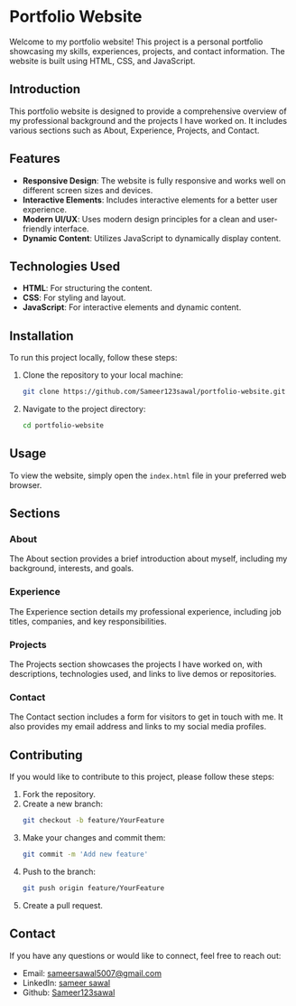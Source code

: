

# Portfolio Website

Welcome to my portfolio website! This project is a personal portfolio showcasing my skills, experiences, projects, and contact information. The website is built using HTML, CSS, and JavaScript.
## Introduction
This portfolio website is designed to provide a comprehensive overview of my professional background and the projects I have worked on. It includes various sections such as About, Experience, Projects, and Contact.

## Features

- **Responsive Design**: The website is fully responsive and works well on different screen sizes and devices.
- **Interactive Elements**: Includes interactive elements for a better user experience.
- **Modern UI/UX**: Uses modern design principles for a clean and user-friendly interface.
- **Dynamic Content**: Utilizes JavaScript to dynamically display content.

## Technologies Used

- **HTML**: For structuring the content.
- **CSS**: For styling and layout.
- **JavaScript**: For interactive elements and dynamic content.

## Installation

To run this project locally, follow these steps:

1. Clone the repository to your local machine:
   ```bash
   git clone https://github.com/Sameer123sawal/portfolio-website.git
   ```
2. Navigate to the project directory:
   ```bash
   cd portfolio-website
   ```

## Usage

To view the website, simply open the `index.html` file in your preferred web browser.

## Sections

### About

The About section provides a brief introduction about myself, including my background, interests, and goals.

### Experience

The Experience section details my professional experience, including job titles, companies, and key responsibilities.

### Projects

The Projects section showcases the projects I have worked on, with descriptions, technologies used, and links to live demos or repositories.

### Contact

The Contact section includes a form for visitors to get in touch with me. It also provides my email address and links to my social media profiles.

## Contributing

If you would like to contribute to this project, please follow these steps:

1. Fork the repository.
2. Create a new branch:
   ```bash
   git checkout -b feature/YourFeature
   ```
3. Make your changes and commit them:
   ```bash
   git commit -m 'Add new feature'
   ```
4. Push to the branch:
   ```bash
   git push origin feature/YourFeature
   ```
5. Create a pull request.
   
## Contact

If you have any questions or would like to connect, feel free to reach out:

- Email: sameersawal5007@gmail.com 
- LinkedIn: [sameer sawal](https://www.linkedin.com/in/sameer-sawal-7993651b8/)
- Github: [Sameer123sawal](https://github.com/Sameer123sawal)
